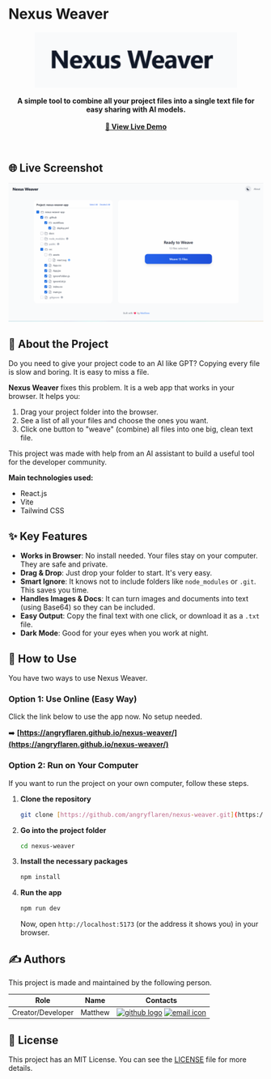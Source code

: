 # Nexus Weaver

<p align="center">
  <img src="docs/images/logo.png" alt="Nexus Weaver Title" width="400"/>
</p>

<p align="center">
  <b>A simple tool to combine all your project files into a single text file for easy sharing with AI models.</b>
  <br/><br/>
  <a href="https://angryflaren.github.io/nexus-weaver/"><strong>🚀 View Live Demo</strong></a>
</p>

<br/>

## 🌐 Live Screenshot

<p align="center">
  <img src="docs/images/screenshot.png" alt="Nexus Weaver Application Screenshot" width="700"/>
</p>

## 📖 About the Project

Do you need to give your project code to an AI like GPT? Copying every file is slow and boring. It is easy to miss a file.

**Nexus Weaver** fixes this problem. It is a web app that works in your browser. It helps you:
1.  Drag your project folder into the browser.
2.  See a list of all your files and choose the ones you want.
3.  Click one button to "weave" (combine) all files into one big, clean text file.

This project was made with help from an AI assistant to build a useful tool for the developer community.

**Main technologies used:**
* React.js
* Vite
* Tailwind CSS

## ✨ Key Features

* **Works in Browser**: No install needed. Your files stay on your computer. They are safe and private.
* **Drag & Drop**: Just drop your folder to start. It's very easy.
* **Smart Ignore**: It knows not to include folders like `node_modules` or `.git`. This saves you time.
* **Handles Images & Docs**: It can turn images and documents into text (using Base64) so they can be included.
* **Easy Output**: Copy the final text with one click, or download it as a `.txt` file.
* **Dark Mode**: Good for your eyes when you work at night.

## 🚀 How to Use

You have two ways to use Nexus Weaver.

### Option 1: Use Online (Easy Way)

Click the link below to use the app now. No setup needed.

➡️ **[https://angryflaren.github.io/nexus-weaver/](https://angryflaren.github.io/nexus-weaver/)**

### Option 2: Run on Your Computer

If you want to run the project on your own computer, follow these steps.

1.  **Clone the repository**
    ```sh
    git clone [https://github.com/angryflaren/nexus-weaver.git](https://github.com/angryflaren/nexus-weaver.git)
    ```
2.  **Go into the project folder**
    ```sh
    cd nexus-weaver
    ```
3.  **Install the necessary packages**
    ```sh
    npm install
    ```
4.  **Run the app**
    ```sh
    npm run dev
    ```
    Now, open `http://localhost:5173` (or the address it shows you) in your browser.

## ✍️ Authors

This project is made and maintained by the following person.

| Role              | Name    | Contacts                                                                                                                                                                                                                                                                  |
| ----------------- | ------- | ------------------------------------------------------------------------------------------------------------------------------------------------------------------------------------------------------------------------------------------------------------------------- |
| Creator/Developer | Matthew | <a href="https://github.com/angryflaren" title="GitHub Profile"><img src="https://raw.githubusercontent.com/simple-icons/simple-icons/develop/icons/github.svg" height="28" alt="github logo"/></a> <a href="mailto:matthewzhv@outlook.com" title="Send an Email"><img src="https://raw.githubusercontent.com/simple-icons/simple-icons/develop/icons/microsoftoutlook.svg" height="28" alt="email icon"/></a> |

## 📜 License

This project has an MIT License. You can see the [LICENSE](LICENSE) file for more details.